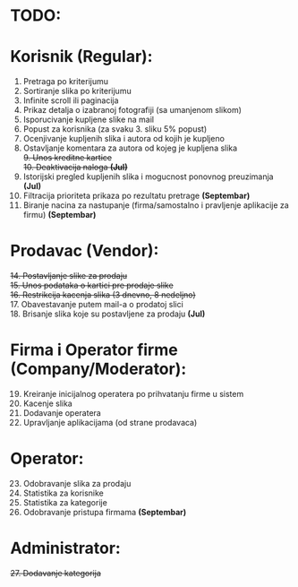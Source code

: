 # TODO:


# Korisnik (Regular):
1. Pretraga po kriterijumu  
2. Sortiranje slika po kriterijumu  
3. Infinite scroll ili paginacija  
4. Prikaz detalja o izabranoj fotografiji (sa umanjenom slikom)  
5. Isporucivanje kupljene slike na mail  
6. Popust za korisnika (za svaku 3. sliku 5% popust)  
7. Ocenjivanje kupljenih slika i autora od kojih je kupljeno  
8. Ostavljanje komentara za autora od kojeg je kupljena slika  
~~9. Unos kreditne kartice~~  
~~10. Deaktivacija naloga **(Jul)**~~  
11. Istorijski pregled kupljenih slika i mogucnost ponovnog preuzimanja **(Jul)**  
12. Filtracija prioriteta prikaza po rezultatu pretrage **(Septembar)**  
13. Biranje nacina za nastupanje (firma/samostalno i pravljenje aplikacije za firmu) **(Septembar)**  

# Prodavac (Vendor):
~~14. Postavljanje slike za prodaju~~  
~~15. Unos podataka o kartici pre prodaje slike~~  
~~16. Restrikcija kacenja slika (3 dnevno, 8 nedeljno)~~    
17. Obavestavanje putem mail-a o prodatoj slici  
18. Brisanje slika koje su postavljene za prodaju **(Jul)**  

# Firma i Operator firme (Company/Moderator):
19. Kreiranje inicijalnog operatera po prihvatanju firme u sistem  
20. Kacenje slika  
21. Dodavanje operatera  
22. Upravljanje aplikacijama (od strane prodavaca)  

# Operator:
23. Odobravanje slika za prodaju  
24. Statistika za korisnike  
25. Statistika za kategorije  
26. Odobravanje pristupa firmama  **(Septembar)**  


# Administrator: 
~~27. Dodavanje kategorija~~  

